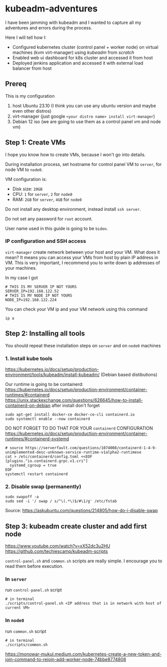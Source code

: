 # kubeadm-adventures

I have been jamming with kubeadm and I wanted to capture all my adventures and errors during the process. 

Here I will tell how I: 
- Configured kubernetes cluster (control panel + worker node) on virtual machines (kvm virt-manager) using *kubeadm* from *scratch*
- Enabled web ui dashboard for k8s cluster and accessed it from host
- Deployed jenkins application and accessed it with external load balancer from host 

## Prereq

This is my configuration
1. host Ubuntu 23.10 (I think you can use any ubuntu version and maybe even other distros)
2. virt-manager (just google `<your distro name> install virt-manager`)
3. Debian 12 iso (we are going to use them as a control panel vm and node vm)

## Step 1: Create VMs

I hope you know how to create VMs, because I won't go into details. 

During installation process, set hostname for control panel VM to `server`, for node VM to `node0`.

VM configuration is:
- Disk size: `20GB`
- CPU: `1` for `server`, `2` for `node0`
- RAM: `2GB` for `server`, `4GB` for `node0`

Do not install any desktop environment, instead install `ssh server`. 

Do not set any password for `root` account.

User name used in this guide is going to be `biden`.

### IP configuration and SSH access 

`virt-manager` create network between your host and your VM. What does it mean? It means you can access your VMs from host by plain IP address in VM. This is very important, I recommend you to write down ip addresses of your machines. 

In my case I got 
```
# THIS IS MY SERVER IP NOT YOURS
SERVER_IP=192.168.122.52
# THIS IS MY NODE IP NOT YOURS 
NODE_IP=192.168.122.224
```

You can check your VM ip and your VM network using this command 
```
ip a
```

## Step 2: Installing all tools

You should repeat these installation steps on `server` and on `node0` machines 


### 1. Install kube tools
https://kubernetes.io/docs/setup/production-environment/tools/kubeadm/install-kubeadm/ (Debian based distibutions)

Our runtime is going to be containerd: 
https://kubernetes.io/docs/setup/production-environment/container-runtimes/#containerd
https://unix.stackexchange.com/questions/626645/how-to-install-containerd-on-debian 
after install don't forget 
```
sudo apt-get install docker-ce docker-ce-cli containerd.io
sudo systemctl enable --now containerd
```

DO NOT FORGET TO DO THAT FOR YOUR `containerd` CONFIGURATION
https://kubernetes.io/docs/setup/production-environment/container-runtimes/#containerd-systemd
```
# source https://serverfault.com/questions/1074008/containerd-1-4-9-unimplemented-desc-unknown-service-runtime-v1alpha2-runtimese
cat > /etc/containerd/config.toml <<EOF
[plugins."io.containerd.grpc.v1.cri"]
  systemd_cgroup = true
EOF
systemctl restart containerd
```

### 2. Disable swap (permanently)

```
sudo swapoff -a  
sudo sed -i '/ swap / s/^\(.*\)$/#\1/g' /etc/fstab
```
Source: https://askubuntu.com/questions/214805/how-do-i-disable-swap

## Step 3: kubeadm create cluster and add first node
https://www.youtube.com/watch?v=xX52dc3u2HU
https://github.com/techiescamp/kubeadm-scripts

`control-panel.sh` and `common.sh` scripts are really simple. I encourage you to read them before execution.

### In `server`

run `control-panel.sh` script 
```
# in terminal
./scripts/control-panel.sh <IP address that is in network with host of current VM>
```

### In `node0`
run `common.sh` script 
```
# in terminal
./scripts/common.sh
```
https://monowar-mukul.medium.com/kubernetes-create-a-new-token-and-join-command-to-rejoin-add-worker-node-74bbe8774808